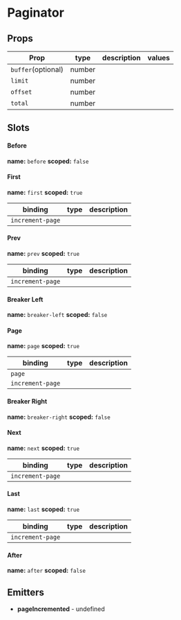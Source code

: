 # Paginator




## Props

| Prop | type | description | values |
| ---- | ---- | ----------- | ------ |
| `buffer`<span>(optional)</span> | number |  |  |
| `limit` | number |  |  |
| `offset` | number |  |  |
| `total` | number |  |  |

## Slots

#### Before


**name:** `before`  **scoped:** `false`

#### First


**name:** `first`  **scoped:** `true`

| binding | type | description |
| ------- | ---- | ----------- |
| `increment-page` |  |  |

#### Prev


**name:** `prev`  **scoped:** `true`

| binding | type | description |
| ------- | ---- | ----------- |
| `increment-page` |  |  |

#### Breaker Left


**name:** `breaker-left`  **scoped:** `false`

#### Page


**name:** `page`  **scoped:** `true`

| binding | type | description |
| ------- | ---- | ----------- |
| `page` |  |  |
| `increment-page` |  |  |

#### Breaker Right


**name:** `breaker-right`  **scoped:** `false`

#### Next


**name:** `next`  **scoped:** `true`

| binding | type | description |
| ------- | ---- | ----------- |
| `increment-page` |  |  |

#### Last


**name:** `last`  **scoped:** `true`

| binding | type | description |
| ------- | ---- | ----------- |
| `increment-page` |  |  |

#### After


**name:** `after`  **scoped:** `false`

## Emitters


 - **pageIncremented** - undefined
